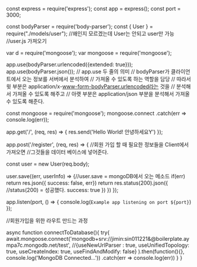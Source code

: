 const express = require('express');
const app = express();
const port = 3000;

const bodyParser = require('body-parser');
const { User } = require("./models/user");
//왜인지 모르겠는데 User는 안되고 user만 가능
//user.js 가져오기

var d = require('mongoose');
var mongoose = require('mongoose');

app.use(bodyParser.urlencoded({extended: true}));
app.use(bodyParser.json());
// app.use 두 줄의 의미
// bodyParser가 클라이언트에서 오는 정보를 서버에서 분석하여
// 가져올 수 있도록 하는 역할을 담당
// 따라서 윗 부분은 application/x-www-form-bodyParser.urlencoded라는 것을
// 분석해서 가져올 수 있도록 해주고
// 아랫 부분은 application/json 부분을 분석해서 가져올 수 있도록 해준다.

const mongoose = require('mongoose');
mongoose.connect
.catch(err => console.log(err));

app.get('/', (req, res) => {
  res.send('Hello World! 안녕하세요Y')
});

app.post('/register', (req, res) => {
  //회원 가입 할 때 필요한 정보들을 Client에서 가져오면
  //그것들을 데이터 베이스에 넣어준다.

  const user = new User(req.body);

  user.save((err, userInfo) => {//user.save = mongoDB에서 오는 메소드
    if(err) return res.json({ success: false, err})
    return res.status(200).json({ //status(200) = 성공했다. 
      success: true
    })
  }) 
});

app.listen(port, () => {
  console.log(`Example app listening on port ${port}`)
});

//회원가입을 위한 라우트 만드는 과정

async function connectToDatabase(){
  try{
await.mongoose.connect('mongodb+srv://jimin:sin011221&@boilerplate.aympa7c.mongodb.net/test',
//{useNewUrlParser : true, useUnifiedTopology: true, useCreateIndex: true, useFindAndModify: false}
).then(function(){}, console.log('MongoDB Connected...'))
.catch(err => console.log(err))
}
}